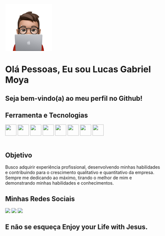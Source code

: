<img width="150"  src="./design/avatar.png">

# Olá Pessoas, Eu sou Lucas Gabriel Moya

## Seja bem-vindo(a) ao meu perfil no Github!

## Ferramenta e Tecnologias

<div style="display: inline_block">
    <img width="36" height="36" src="https://cdn.jsdelivr.net/gh/devicons/devicon/icons/html5/html5-original.svg" />
    <img width="36" height="36" src="https://cdn.jsdelivr.net/gh/devicons/devicon/icons/css3/css3-original.svg" />
    <img width="36" height="36" src="https://cdn.jsdelivr.net/gh/devicons/devicon/icons/javascript/javascript-original.svg" />
    <img width="36" height="36" src="https://cdn.jsdelivr.net/gh/devicons/devicon/icons/typescript/typescript-original.svg" />
    <img width="36" height="36" src="https://cdn.jsdelivr.net/gh/devicons/devicon/icons/nodejs/nodejs-original.svg" />
    <img width="36" height="36" src="https://cdn.jsdelivr.net/gh/devicons/devicon/icons/react/react-original.svg" />
    <img width="36" height="36" src="https://cdn.jsdelivr.net/gh/devicons/devicon/icons/git/git-original.svg" />
    <img width="36" height="36" src="https://cdn.jsdelivr.net/gh/devicons/devicon/icons/mysql/mysql-original.svg" />
          
          
</div></br>

## Objetivo

Busco adquirir experiência profissional, desenvolvendo minhas habilidades e contribuindo para o crescimento qualitativo e quantitativo da empresa. 
Sempre me dedicando ao máximo, tirando o melhor de mim e demonstrando minhas habilidades e conhecimentos.

## Minhas Redes Sociais

<nav>
    <a href="https://www.instagram.com/lucasgmoya" target="_blank"><img loading="lazy" src="https://img.shields.io/badge/-Instagram-%23E4405F?style=for-the-badge&logo=instagram&logoColor=white" target="_blank"></a>
    <a href="https://www.linkedin.com/in/lucasgabrielmoya" target="_blank"><img loading="lazy" src="https://img.shields.io/badge/-LinkedIn-%230077B5?style=for-the-badge&logo=linkedin&logoColor=white" target="_blank"></a>
    <a href="https://codepen.io/lukinhagabriel/pens/public" target="_blank"><img loading="lazy" src="https://img.shields.io/badge/Codepen-000000?style=for-the-badge&logo=codepen&logoColor=white " target="_blank"></a>
</nav>

## E não se esqueça Enjoy your Life with Jesus.
